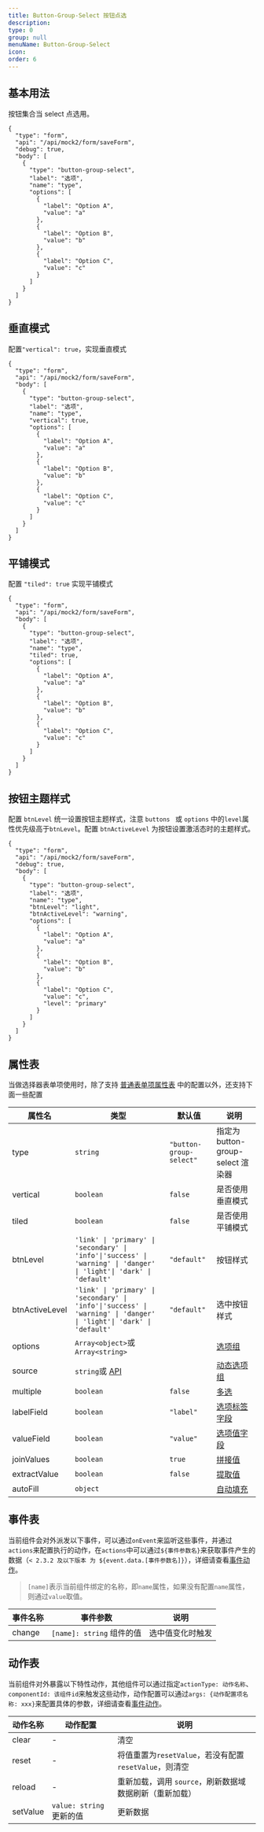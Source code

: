 ```yaml
---
title: Button-Group-Select 按钮点选
description:
type: 0
group: null
menuName: Button-Group-Select
icon:
order: 6
---
```


## 基本用法

按钮集合当 select 点选用。

```schema: scope="body"
{
  "type": "form",
  "api": "/api/mock2/form/saveForm",
  "debug": true,
  "body": [
    {
      "type": "button-group-select",
      "label": "选项",
      "name": "type",
      "options": [
        {
          "label": "Option A",
          "value": "a"
        },
        {
          "label": "Option B",
          "value": "b"
        },
        {
          "label": "Option C",
          "value": "c"
        }
      ]
    }
  ]
}
```

## 垂直模式

配置`"vertical": true`，实现垂直模式

```schema: scope="body"
{
  "type": "form",
  "api": "/api/mock2/form/saveForm",
  "body": [
    {
      "type": "button-group-select",
      "label": "选项",
      "name": "type",
      "vertical": true,
      "options": [
        {
          "label": "Option A",
          "value": "a"
        },
        {
          "label": "Option B",
          "value": "b"
        },
        {
          "label": "Option C",
          "value": "c"
        }
      ]
    }
  ]
}
```

## 平铺模式

配置 `"tiled": true` 实现平铺模式

```schema: scope="body"
{
  "type": "form",
  "api": "/api/mock2/form/saveForm",
  "body": [
    {
      "type": "button-group-select",
      "label": "选项",
      "name": "type",
      "tiled": true,
      "options": [
        {
          "label": "Option A",
          "value": "a"
        },
        {
          "label": "Option B",
          "value": "b"
        },
        {
          "label": "Option C",
          "value": "c"
        }
      ]
    }
  ]
}
```

## 按钮主题样式

配置 `btnLevel` 统一设置按钮主题样式，注意 `buttons ` 或 `options` 中的`level`属性优先级高于`btnLevel`。配置 `btnActiveLevel` 为按钮设置激活态时的主题样式。

```schema: scope="body"
{
  "type": "form",
  "api": "/api/mock2/form/saveForm",
  "debug": true,
  "body": [
    {
      "type": "button-group-select",
      "label": "选项",
      "name": "type",
      "btnLevel": "light",
      "btnActiveLevel": "warning",
      "options": [
        {
          "label": "Option A",
          "value": "a"
        },
        {
          "label": "Option B",
          "value": "b"
        },
        {
          "label": "Option C",
          "value": "c",
          "level": "primary"
        }
      ]
    }
  ]
}
```

## 属性表

当做选择器表单项使用时，除了支持 [普通表单项属性表](./formitem#%E5%B1%9E%E6%80%A7%E8%A1%A8) 中的配置以外，还支持下面一些配置

| 属性名         | 类型                                                                                                                | 默认值                  | 说明                                                                                        |
| -------------- | ------------------------------------------------------------------------------------------------------------------- | ----------------------- | ------------------------------------------------------------------------------------------- |
| type           | `string`                                                                                                            | `"button-group-select"` | 指定为 button-group-select 渲染器                                                           |
| vertical       | `boolean`                                                                                                           | `false`                 | 是否使用垂直模式                                                                            |
| tiled          | `boolean`                                                                                                           | `false`                 | 是否使用平铺模式                                                                            |
| btnLevel       | `'link' \| 'primary' \| 'secondary' \| 'info'\|'success' \| 'warning' \| 'danger' \| 'light'\| 'dark' \| 'default'` | `"default"`             | 按钮样式                                                                                    |
| btnActiveLevel | `'link' \| 'primary' \| 'secondary' \| 'info'\|'success' \| 'warning' \| 'danger' \| 'light'\| 'dark' \| 'default'` | `"default"`             | 选中按钮样式                                                                                |
| options        | `Array<object>`或`Array<string>`                                                                                    |                         | [选项组](./options#%E9%9D%99%E6%80%81%E9%80%89%E9%A1%B9%E7%BB%84-options)                   |
| source         | `string`或 [API](../../../docs/types/api)                                                                           |                         | [动态选项组](./options#%E5%8A%A8%E6%80%81%E9%80%89%E9%A1%B9%E7%BB%84-source)                |
| multiple       | `boolean`                                                                                                           | `false`                 | [多选](./options#%E5%A4%9A%E9%80%89-multiple)                                               |
| labelField     | `boolean`                                                                                                           | `"label"`               | [选项标签字段](./options#%E9%80%89%E9%A1%B9%E6%A0%87%E7%AD%BE%E5%AD%97%E6%AE%B5-labelfield) |
| valueField     | `boolean`                                                                                                           | `"value"`               | [选项值字段](./options#%E9%80%89%E9%A1%B9%E5%80%BC%E5%AD%97%E6%AE%B5-valuefield)            |
| joinValues     | `boolean`                                                                                                           | `true`                  | [拼接值](./options#%E6%8B%BC%E6%8E%A5%E5%80%BC-joinvalues)                                  |
| extractValue   | `boolean`                                                                                                           | `false`                 | [提取值](./options#%E6%8F%90%E5%8F%96%E5%A4%9A%E9%80%89%E5%80%BC-extractvalue)              |
| autoFill       | `object`                                                                                                            |                         | [自动填充](./options#%E8%87%AA%E5%8A%A8%E5%A1%AB%E5%85%85-autofill)                         |

## 事件表

当前组件会对外派发以下事件，可以通过`onEvent`来监听这些事件，并通过`actions`来配置执行的动作，在`actions`中可以通过`${事件参数名}`来获取事件产生的数据（`< 2.3.2 及以下版本 为 ${event.data.[事件参数名]}`），详细请查看[事件动作](../../docs/concepts/event-action)。

> `[name]`表示当前组件绑定的名称，即`name`属性，如果没有配置`name`属性，则通过`value`取值。

| 事件名称 | 事件参数                  | 说明             |
| -------- | ------------------------- | ---------------- |
| change   | `[name]: string` 组件的值 | 选中值变化时触发 |

## 动作表

当前组件对外暴露以下特性动作，其他组件可以通过指定`actionType: 动作名称`、`componentId: 该组件id`来触发这些动作，动作配置可以通过`args: {动作配置项名称: xxx}`来配置具体的参数，详细请查看[事件动作](../../docs/concepts/event-action#触发其他组件的动作)。

| 动作名称 | 动作配置                 | 说明                                                    |
| -------- | ------------------------ | ------------------------------------------------------- |
| clear    | -                        | 清空                                                    |
| reset    | -                        | 将值重置为`resetValue`，若没有配置`resetValue`，则清空  |
| reload   | -                        | 重新加载，调用 `source`，刷新数据域数据刷新（重新加载） |
| setValue | `value: string` 更新的值 | 更新数据                                                |
